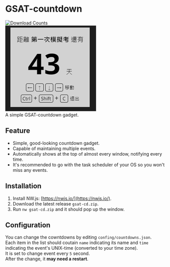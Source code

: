 # GSAT-countdown
![Download Counts](https://img.shields.io/github/downloads/littlecube8152/gsat-cd/total)  
![Showcase](showcase.png)  
A simple GSAT-countdown gadget.  

## Feature
- Simple, good-looking countdown gadget.
- Capable of maintaining multiple events.
- Automatically shows at the top of almost every window, notifying every time.
- It's recommended to go with the task scheduler of your OS so you won't miss any events. 

## Installation
1. Install NW.js: [https://nwjs.io/](https://nwjs.io/).  
2. Download the latest release `gsat-cd.zip`.  
3. Run `nw gsat-cd.zip` and it should pop up the window.  

## Configuration
You can change the cowntdowns by editing `confing/countdowns.json`.  
Each item in the list should coutain `name` indicating its name and `time` indicating the event's UNIX-time (converted to your time zone).  
It is set to change event every `5` second.  
After the change, it **may need a restart**.

